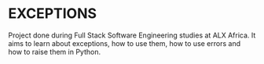 # EXCEPTIONS

Project done during Full Stack Software Engineering studies at ALX Africa. It aims to learn about exceptions, how to use them, how to use errors and how to raise them in Python.
